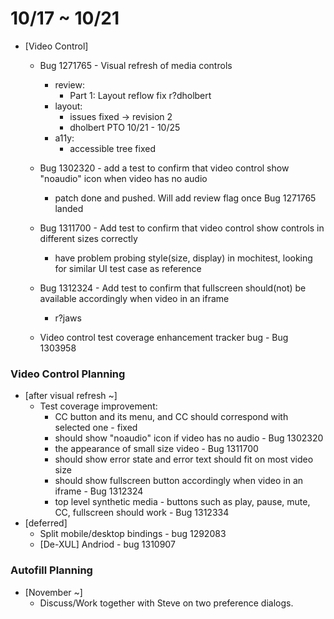 # 10/17 ~ 10/21

- [Video Control]
  - Bug 1271765 - Visual refresh of media controls
    - review:
      - Part 1: Layout reflow fix    r?dholbert
    - layout:
      - issues fixed -> revision 2
      - dholbert PTO 10/21 - 10/25
    - a11y:
      - accessible tree fixed

  - Bug 1302320 - add a test to confirm that video control show "noaudio" icon when video has no audio
    - patch done and pushed. Will add review flag once Bug 1271765 landed

  - Bug 1311700 - Add test to confirm that video control show controls in different sizes correctly
    - have problem probing style(size, display) in mochitest, looking for similar UI test case as reference

  - Bug 1312324 - Add test to confirm that fullscreen should(not) be available accordingly when video in an iframe
    - r?jaws

  - Video control test coverage enhancement tracker bug - Bug 1303958

### Video Control Planning ###

- [after visual refresh ~]
	- Test coverage improvement:
		- CC button and its menu, and CC should correspond with selected one - fixed
		- should show "noaudio" icon if video has no audio - Bug 1302320
		- the appearance of small size video - Bug 1311700
		- should show error state and error text should fit on most video size
		- should show fullscreen button accordingly when video in an iframe - Bug 1312324
		- top level synthetic media - buttons such as play, pause, mute, CC, fullscreen should work - Bug 1312334
- [deferred]
  - Split mobile/desktop bindings - bug 1292083
  - [De-XUL] Andriod - bug 1310907

### Autofill Planning ###

  - [November ~]
    - Discuss/Work together with Steve on two preference dialogs.
